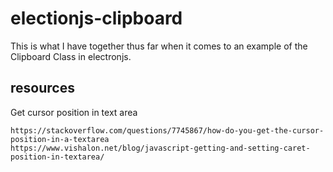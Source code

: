 # electionjs-clipboard

This is what I have together thus far when it comes to an example of the Clipboard Class in electronjs.

## resources

Get cursor position in text area

```
https://stackoverflow.com/questions/7745867/how-do-you-get-the-cursor-position-in-a-textarea
https://www.vishalon.net/blog/javascript-getting-and-setting-caret-position-in-textarea/
```